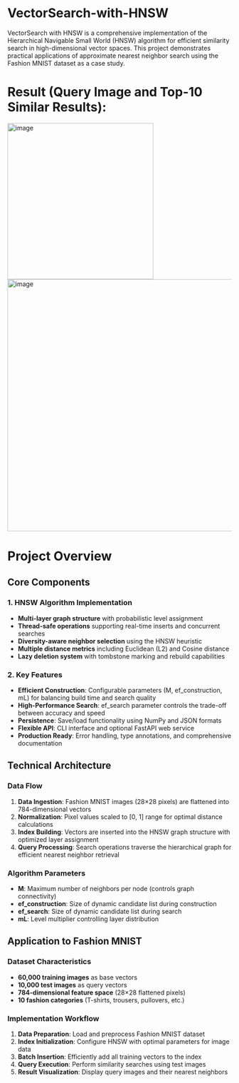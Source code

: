 # VectorSearch-with-HNSW

VectorSearch with HNSW is a comprehensive implementation of the Hierarchical Navigable Small World (HNSW) algorithm for efficient similarity search in high-dimensional vector spaces. This project demonstrates practical applications of approximate nearest neighbor search using the Fashion MNIST dataset as a case study.

# Result (Query Image and Top-10 Similar Results):
<img width="328" height="350" alt="image" src="https://github.com/user-attachments/assets/328f5c82-5a51-469d-a423-3a78723f27a9" />

<img width="1189" height="565" alt="image" src="https://github.com/user-attachments/assets/7a85617d-66f5-4a1d-9ea0-711a6535e5c1" />


# Project Overview

## Core Components

### 1. **HNSW Algorithm Implementation**
- **Multi-layer graph structure** with probabilistic level assignment
- **Thread-safe operations** supporting real-time inserts and concurrent searches
- **Diversity-aware neighbor selection** using the HNSW heuristic
- **Multiple distance metrics** including Euclidean (L2) and Cosine distance
- **Lazy deletion system** with tombstone marking and rebuild capabilities

### 2. **Key Features**
- **Efficient Construction**: Configurable parameters (M, ef_construction, mL) for balancing build time and search quality
- **High-Performance Search**: ef_search parameter controls the trade-off between accuracy and speed
- **Persistence**: Save/load functionality using NumPy and JSON formats
- **Flexible API**: CLI interface and optional FastAPI web service
- **Production Ready**: Error handling, type annotations, and comprehensive documentation

## Technical Architecture

### Data Flow
1. **Data Ingestion**: Fashion MNIST images (28×28 pixels) are flattened into 784-dimensional vectors
2. **Normalization**: Pixel values scaled to [0, 1] range for optimal distance calculations
3. **Index Building**: Vectors are inserted into the HNSW graph structure with optimized layer assignment
4. **Query Processing**: Search operations traverse the hierarchical graph for efficient nearest neighbor retrieval

### Algorithm Parameters
- **M**: Maximum number of neighbors per node (controls graph connectivity)
- **ef_construction**: Size of dynamic candidate list during construction
- **ef_search**: Size of dynamic candidate list during search
- **mL**: Level multiplier controlling layer distribution

## Application to Fashion MNIST

### Dataset Characteristics
- **60,000 training images** as base vectors
- **10,000 test images** as query vectors
- **784-dimensional feature space** (28×28 flattened pixels)
- **10 fashion categories** (T-shirts, trousers, pullovers, etc.)

### Implementation Workflow
1. **Data Preparation**: Load and preprocess Fashion MNIST dataset
2. **Index Initialization**: Configure HNSW with optimal parameters for image data
3. **Batch Insertion**: Efficiently add all training vectors to the index
4. **Query Execution**: Perform similarity searches using test images
5. **Result Visualization**: Display query images and their nearest neighbors




